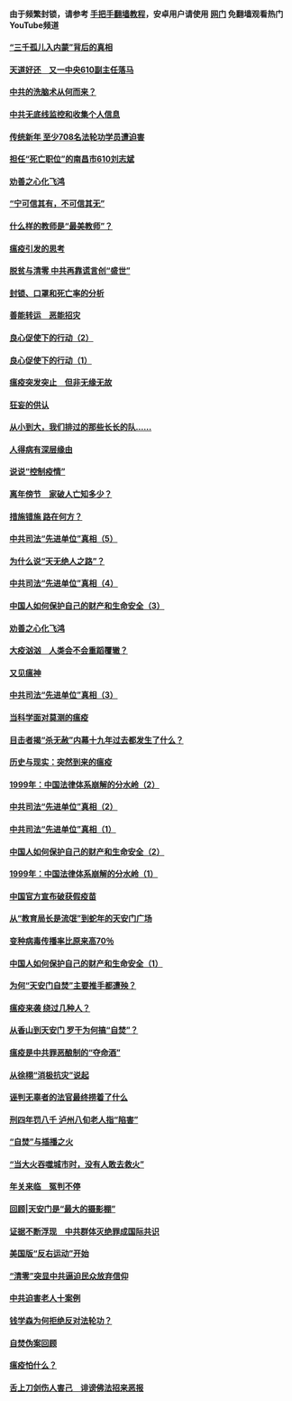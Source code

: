 #### 由于频繁封锁，请参考 [手把手翻墙教程](https://github.com/gfw-breaker/guides/wiki/)，安卓用户请使用 [网门](https://github.com/gfw-breaker/nogfw/blob/master/dl.md?t=03182100) 免翻墙观看热门YouTube频道 

#### [“三千孤儿入内蒙”背后的真相](../pages/19/422229.md?t=03182100) 

#### [天道好还　又一中央610副主任落马](../pages/19/422155.md?t=03182100) 

#### [中共的洗脑术从何而来？](../pages/19/422154.md?t=03182100) 

#### [中共无底线监控和收集个人信息](../pages/19/422039.md?t=03182100) 

#### [传统新年 至少708名法轮功学员遭迫害](../pages/19/421946.md?t=03182100) 

#### [担任“死亡职位”的南昌市610刘志斌](../pages/19/421957.md?t=03182100) 

#### [劝善之心化飞鸿](../pages/19/421164.md?t=03182100) 

#### [“宁可信其有，不可信其无”](../pages/19/421691.md?t=03182100) 

#### [什么样的教师是“最美教师”？](../pages/19/421755.md?t=03182100) 

#### [瘟疫引发的思考](../pages/19/421594.md?t=03182100) 

#### [脱贫与清零 中共再靠谎言创“盛世”](../pages/19/421590.md?t=03182100) 

#### [封锁、口罩和死亡率的分析](../pages/19/421495.md?t=03182100) 

#### [善能转运　恶能招灾](../pages/19/421334.md?t=03182100) 

#### [良心促使下的行动（2）](../pages/19/421361.md?t=03182100) 

#### [良心促使下的行动（1）](../pages/19/421302.md?t=03182100) 

#### [瘟疫突发突止　但非无缘无故](../pages/19/421281.md?t=03182100) 

#### [狂妄的供认](../pages/19/421199.md?t=03182100) 

#### [从小到大，我们排过的那些长长的队……](../pages/19/421243.md?t=03182100) 

#### [人得病有深层缘由](../pages/19/420864.md?t=03182100) 

#### [说说“控制疫情”](../pages/19/420831.md?t=03182100) 

#### [离年傍节　家破人亡知多少？](../pages/19/420563.md?t=03182100) 

#### [措施错施  路在何方？](../pages/19/420076.md?t=03182100) 

#### [中共司法“先进单位”真相（5）](../pages/19/419453.md?t=03182100) 

#### [为什么说“天无绝人之路”？](../pages/19/419618.md?t=03182100) 

#### [中共司法“先进单位”真相（4）](../pages/19/419452.md?t=03182100) 

#### [中国人如何保护自己的财产和生命安全（3）](../pages/19/419405.md?t=03182100) 

#### [劝善之心化飞鸿](../pages/19/418758.md?t=03182100) 

#### [大疫汹汹　人类会不会重蹈覆辙？](../pages/19/419691.md?t=03182100) 

#### [又见瘟神](../pages/19/419225.md?t=03182100) 

#### [中共司法“先进单位”真相（3）](../pages/19/419451.md?t=03182100) 

#### [当科学面对莫测的瘟疫](../pages/19/419625.md?t=03182100) 

#### [目击者揭“杀无赦”内幕十九年过去都发生了什么？](../pages/19/419617.md?t=03182100) 

#### [历史与现实：突然到来的瘟疫](../pages/19/419619.md?t=03182100) 

#### [1999年：中国法律体系崩解的分水岭（2）](../pages/19/419455.md?t=03182100) 

#### [中共司法“先进单位”真相（2）](../pages/19/419450.md?t=03182100) 

#### [中共司法“先进单位”真相（1）](../pages/19/419449.md?t=03182100) 

#### [中国人如何保护自己的财产和生命安全（2）](../pages/19/419404.md?t=03182100) 

#### [1999年：中国法律体系崩解的分水岭（1）](../pages/19/419454.md?t=03182100) 

#### [中国官方宣布破获假疫苗](../pages/19/419504.md?t=03182100) 

#### [从“教育局长是流氓”到蛇年的天安门广场](../pages/19/419470.md?t=03182100) 

#### [变种病毒传播率比原来高70％](../pages/19/419456.md?t=03182100) 

#### [中国人如何保护自己的财产和生命安全（1）](../pages/19/419403.md?t=03182100) 

#### [为何“天安门自焚”主要推手都遭殃？](../pages/19/419348.md?t=03182100) 

#### [瘟疫来袭 绕过几种人？](../pages/19/419349.md?t=03182100) 

#### [从香山到天安门 罗干为何搞“自焚”？](../pages/19/419270.md?t=03182100) 

#### [瘟疫是中共罪恶酿制的“夺命酒”](../pages/19/419223.md?t=03182100) 

#### [从徐栩“消极抗灾”说起](../pages/19/419224.md?t=03182100) 

#### [诬判无辜者的法官最终捞着了什么](../pages/19/419268.md?t=03182100) 

#### [刑四年罚八千 泸州八旬老人指“陷害”](../pages/19/419232.md?t=03182100) 

#### [“自焚”与插播之火](../pages/19/419226.md?t=03182100) 

#### [“当大火吞噬城市时，没有人敢去救火”](../pages/19/419077.md?t=03182100) 

#### [年关来临　冤判不停](../pages/19/419093.md?t=03182100) 

#### [回顾|天安门是“最大的摄影棚”](../pages/19/380866.md?t=03182100) 

#### [证据不断浮现　中共群体灭绝罪成国际共识](../pages/19/419031.md?t=03182100) 

#### [美国版“反右运动”开始](../pages/19/419030.md?t=03182100) 

#### [“清零”突显中共逼迫民众放弃信仰](../pages/19/418995.md?t=03182100) 

#### [中共迫害老人十案例](../pages/19/418831.md?t=03182100) 

#### [钱学森为何拒绝反对法轮功？](../pages/19/418905.md?t=03182100) 

#### [自焚伪案回顾](../pages/19/418799.md?t=03182100) 

#### [瘟疫怕什么？](../pages/19/418800.md?t=03182100) 

#### [舌上刀剑伤人害己　诽谤佛法招来恶报](../pages/19/418731.md?t=03182100) 

